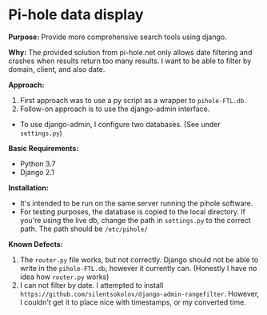 # **Pi-hole data display**

**Purpose:** Provide more comprehensive search tools using django.

**Why:** The provided solution from pi-hole.net only allows date filtering 
and crashes when results return too many results. I want to be able to filter by domain, client, and also date.

**Approach:** 

1. First approach was to use a py script as a wrapper to `pihole-FTL.db`.
2. Follow-on approach is to use the django-admin interface.

- To use django-admin, I configure two databases. (See under `settings.py`)

**Basic Requirements:** 
* Python 3.7
* Django 2.1

**Installation:**
* It's intended to be run on the same server running the pihole software.
* For testing purposes, the database is copied to the local directory. If you're using the live db,
change the path in `settings.py` to the correct path. The path should be `/etc/pihole/`

**Known Defects:**

1. The `router.py` file works, but not correctly. Django should not be able to
write in the `pihole-FTL.db`, however it currently can. 
(Honestly I have no idea how `router.py` works)
2. I can not filter by date. I attempted to install `https://github.com/silentsokolov/django-admin-rangefilter`.
However, I couldn't get it to place nice with timestamps, or my converted time.

